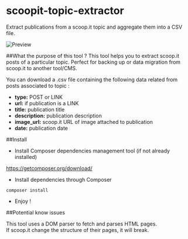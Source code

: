 # scoopit-topic-extractor
Extract publications from a scoop.it topic and aggregate them into a CSV file.

![Preview](../master/preview.png?raw=true)

##What the purpose of this tool ?
This tool helps you to extract scoop.it posts of a particular topic. Perfect for backing up or data migration from scoop.it to another tool/CMS.

You can download a .csv file containing the following data related from posts associated to topic :
- **type:** POST or LINK
- **url:** if publication is a LINK
- **title:** publication title
- **description:** publication description
- **image_url:** scoop.it URL of image attached to publication
- **date:** publication date

##Install


- Install Composer dependencies management tool (if not already installed)

https://getcomposer.org/download/

- Install dependencies through Composer
```
composer install
```

- Enjoy !

##Potential know issues

This tool uses a DOM parser to fetch and parses HTML pages.   
If scoop.it change the structure of their pages, it will break.
